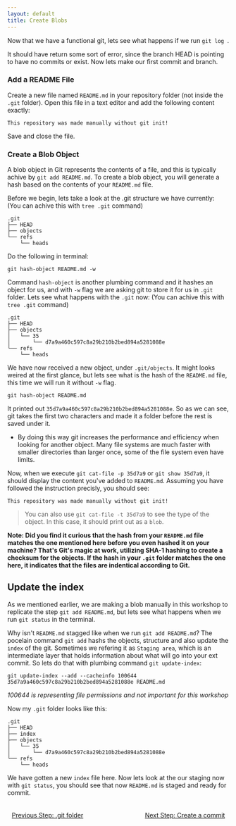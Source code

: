 ```yaml
---
layout: default
title: Create Blobs 
---
```


Now that we have a functional git, lets see what happens if we run `git log `. 

It should have return some sort of error, since the branch HEAD is pointing to have no commits or exist. Now lets make our first commit and branch.

### Add a README File

Create a new file named `README.md` in your repository folder (not inside the `.git` folder). Open this file in a text editor and add the following content exactly:

```
This repository was made manually without git init!
```

Save and close the file.

### Create a Blob Object

A blob object in Git represents the contents of a file, and this is typically achive by `git add README.md`. To create a blob object, you will generate a hash based on the contents of your `README.md` file. 

Before we begin, lets take a look at the .git structure we have currently: (You can achive this with `tree .git` command)

```
.git
├── HEAD
├── objects
└── refs
    └── heads
```

Do the following in terminal:

```
git hash-object README.md -w
```

Command `hash-object` is another plumbing command and it hashes an object for us, and with `-w` flag we are asking git to store it for us in `.git` folder. Lets see what happens with the `.git` now: (You can achive this with `tree .git` command)

```
.git
├── HEAD
├── objects
│   └── 35
│       └── d7a9a460c597c8a29b210b2bed894a5281088e
└── refs
    └── heads
```

We have now received a new object, under `.git/objects`. It might looks weired at the first glance, but lets see what is the hash of the `README.md` file, this time we will run it without `-w` flag.

```
git hash-object README.md
```

It printed out `35d7a9a460c597c8a29b210b2bed894a5281088e`. So as we can see, git takes the first two characters and made it a folder before the rest is saved under it. 
 - By doing this way git increases the performance and efficiency when looking for another object. Many file systems are much faster with smaller directories than larger once, some of the file system even have limits.

Now, when we execute `git cat-file -p 35d7a9` or `git show 35d7a9`, it should display the content you've added to `README.md`. Assuming you have followed the instruction precisly, you should see: 
```
This repository was made manually without git init!
```
> You can also use `git cat-file -t 35d7a9` to see the type of the object. In this case, it should print out as a `blob`.

**Note: Did you find it curious that the hash from your `README.md` file matches the one mentioned here before you even hashed it on your machine? That's Git's magic at work, utilizing SHA-1 hashing to create a checksum for the objects. If the hash in your `.git` folder matches the one here, it indicates that the files are indentical according to Git.**

## Update the index

As we mentioned earlier, we are making a blob manually in this workshop to replicate the step `git add README.md`, but lets see what happens when we run `git status` in the terminal.

Why isn't `README.md` stagged like when we run `git add README.md`? The pocelain command `git add` hashs the objects, structure and also update the `index` of the git. Sometimes we refering it as `Staging area`, which is an intermediate layer that holds information about what will go into your ext commit. So lets do that with plumbing command `git update-index`:

```
git update-index --add --cacheinfo 100644 35d7a9a460c597c8a29b210b2bed894a5281088e README.md
```
_100644 is representing file permissions and not important for this workshop_

Now my `.git` folder looks like this:

```
.git
├── HEAD
├── index
├── objects
│   └── 35
│       └── d7a9a460c597c8a29b210b2bed894a5281088e
└── refs
    └── heads
```

We have gotten a new `index` file here. Now lets look at the our staging now with `git status`, you should see that now `README.md` is staged and ready for commit.


<footer style="width: 100%; display: flex; justify-content: space-between; padding: 20px 0;">
    <a href="./1-git-folder.html" style="float: left; margin-left: 10px;">Previous Step: .git folder</a>
    <a href="3-tree-commit.html" style="float: right; margin-right: 10px;">Next Step: Create a commit </a>
</footer>